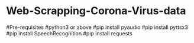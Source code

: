 # Web-Scrapping-Corona-Virus-data

#Pre-requisites
#python3 or above
#pip install pyaudio
#pip install pyttsx3
#pip install SpeechRecognition
#pip install requests

